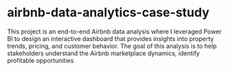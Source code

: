 # airbnb-data-analytics-case-study
This project is an end-to-end Airbnb data analysis where I leveraged Power BI to design an interactive dashboard that provides insights into property trends, pricing, and customer behavior.  The goal of this analysis is to help stakeholders understand the Airbnb marketplace dynamics, identify profitable opportunities
